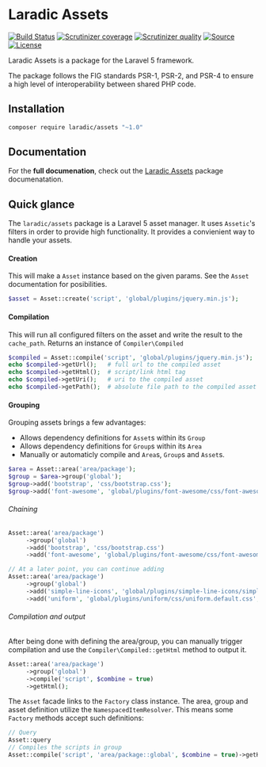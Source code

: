 Laradic Assets
====================

[![Build Status](https://img.shields.io/travis/laradic/assets.svg?&style=flat-square)](https://travis-ci.org/laradic/assets)
[![Scrutinizer coverage](https://img.shields.io/scrutinizer/coverage/g/laradic/assets.svg?&style=flat-square)](https://scrutinizer-ci.com/g/laradic/assets)
[![Scrutinizer quality](https://img.shields.io/scrutinizer/g/laradic/assets.svg?&style=flat-square)](https://scrutinizer-ci.com/g/laradic/assets)
[![Source](http://img.shields.io/badge/source-laradic/assets-blue.svg?style=flat-square)](https://github.com/laradic/assets)
[![License](http://img.shields.io/badge/license-MIT-brightgreen.svg?style=flat-square)](https://tldrlegal.com/license/mit-license)

Laradic Assets is a package for the Laravel 5 framework.

The package follows the FIG standards PSR-1, PSR-2, and PSR-4 to ensure a high level of interoperability between shared PHP code.

Installation
------------

```bash
composer require laradic/assets "~1.0"
```


Documentation
-------------
For the **full documenation**, check out the [Laradic Assets](/docs/index.md) package documenatation.



Quick glance
------------

The `laradic/assets` package is a Laravel 5 asset manager. It uses `Assetic`'s filters in order to provide high functionality. 
It provides a convienient way to handle your assets. 

#### Creation
This will make a `Asset` instance based on the given params. See the `Asset` documentation for posibilities.
```php
$asset = Asset::create('script', 'global/plugins/jquery.min.js');
```

#### Compilation
This will run all configured filters on the asset and write the result to the `cache_path`. Returns an instance of `Compiler\Compiled`
```php
$compiled = Asset::compile('script', 'global/plugins/jquery.min.js');
echo $compiled->getUrl();   # full url to the compiled asset
echo $compiled->getHtml();  # script/link html tag
echo $compiled->getUri();   # uri to the compiled asset
echo $compiled->getPath();  # absolute file path to the compiled asset
```

#### Grouping
Grouping assets brings a few advantages: 
- Allows dependency definitions for `Asset`s within its `Group`
- Allows dependency definitions for `Group`s within its `Area`
- Manually or automaticly compile and `Area`s, `Group`s and `Asset`s.
```php
$area = Asset::area('area/package');
$group = $area->group('global');
$group->add('bootstrap', 'css/bootstrap.css');
$group->add('font-awesome', 'global/plugins/font-awesome/css/font-awesome.min.css', 'bootstrap');
```

###### Chaining
```php
Asset::area('area/package')
     ->group('global')
     ->add('bootstrap', 'css/bootstrap.css')
     ->add('font-awesome', 'global/plugins/font-awesome/css/font-awesome.min.css', 'bootstrap');

// At a later point, you can continue adding
Asset::area('area/package')
     ->group('global')
     ->add('simple-line-icons', 'global/plugins/simple-line-icons/simple-line-icons.min.css', 'bootstrap')
     ->add('uniform', 'global/plugins/uniform/css/uniform.default.css', 'bootstrap');
```

###### Compilation and output
After being done with defining the area/group, you can manually trigger compilation and use the `Compiler\Compiled::getHtml` method to output it. 
```php
Asset::area('area/package')
     ->group('global')
     ->compile('script', $combine = true)
     ->getHtml();
```

The `Asset` facade links to the `Factory` class instance. The area, group and asset definition utilize the `NamespacedItemResolver`. 
This means some `Factory` methods accept such definitions:

```php
// Query
Asset::query
// Compiles the scripts in group
Asset::compile('script', 'area/package::global', $combine = true)->getHtml();
```

